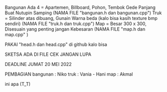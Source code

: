 Bangunan Ada 4 = Apartemen, Billboard, Pohon, Tembok Gede Panjang Buat Nutupin Samping (NAMA FILE "bangunan.h dan bangunan.cpp")
Truk = Silinder atas dibuang, Gunain Warna beda (kalo bisa kasih texture bmp sendiri) (NAMA FILE "truk.h dan truk.cpp")
Map = Besar 300 x 300, Disesuain yang penting jangan Kebesaran (NAMA FILE "map.h dan map.cpp" )

PAKAI "head.h dan head.cpp" di github kalo bisa

SKETSA ADA DI FILE CEK JANGAN LUPA

DEADLINE JUMAT 20 MEI 2022

PEMBAGIAN 
bangunan : Niko
truk : Vania - Hani
map : Akmal

ini apa (T_T)
